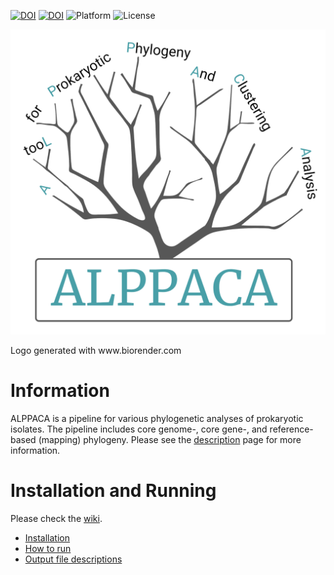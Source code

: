 [![DOI](https://zenodo.org/badge/DOI/10.5281/zenodo.7331351.svg)](https://doi.org/10.5281/zenodo.7331351)
[![DOI](https://joss.theoj.org/papers/10.21105/joss.04677/status.svg)](https://doi.org/10.21105/joss.04677)
![Platform](https://img.shields.io/badge/Platform-Nextflow-green)
![License](https://img.shields.io/github/license/NorwegianVeterinaryInstitute/ALPPACA)

<p align="center"><img src="logo.png" alt="Ellipsis" width="600"></p>
Logo generated with www.biorender.com

# Information
ALPPACA is a pipeline for various phylogenetic analyses of prokaryotic isolates. 
The pipeline includes core genome-, core gene-, and reference-based (mapping) phylogeny. 
Please see the [description](https://github.com/NorwegianVeterinaryInstitute/ALPPACA/wiki/1.-Pipeline-and-program-descriptions) page for more information.


# Installation and Running
Please check the [wiki](https://github.com/NorwegianVeterinaryInstitute/ALPPACA/wiki).
- [Installation](https://github.com/NorwegianVeterinaryInstitute/ALPPACA/wiki/2.-Installation)
- [How to run](https://github.com/NorwegianVeterinaryInstitute/ALPPACA/wiki/3.-Input-and-usage)
- [Output file descriptions](https://github.com/NorwegianVeterinaryInstitute/ALPPACA/wiki/5.-Output-files)
